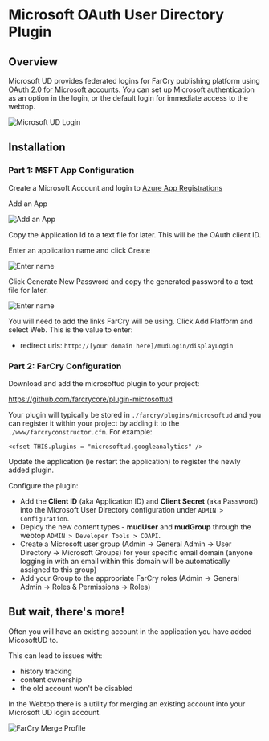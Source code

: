 # Microsoft OAuth User Directory Plugin

## Overview

Microsoft UD provides federated logins for FarCry publishing platform using [OAuth 2.0 for Microsoft accounts]. You can set up Microsoft authentication as an option in the login, or the default login for immediate access to the webtop.

![Microsoft UD Login](docs/microsoftud-login.png)

## Installation

### Part 1: MSFT App Configuration

Create a Microsoft Account and login to [Azure App Registrations](https://aka.ms/appregistrations)



Add an App

![Add an App](docs/api_createproject.png)

Copy the Application Id to a text file for later. This will be the OAuth client
ID.

Enter an application name and click Create

![Enter name](docs/api_appname.png)

Click Generate New Password and copy the generated password to a text file for
later.

![Enter name](docs/api_generatepassword.png)

You will need to add the links FarCry will be using. Click Add Platform and
select Web. This is the value to enter:

- redirect uris: `http://[your domain here]/mudLogin/displayLogin`

### Part 2: FarCry Configuration

Download and add the microsoftud plugin to your project:

<https://github.com/farcrycore/plugin-microsoftud>

Your plugin will typically be stored in `./farcry/plugins/microsoftud` and you can register it within your project by adding it to the `./www/farcryconstructor.cfm`. For example:

```
<cfset THIS.plugins = "microsoftud,googleanalytics" /> 
```

Update the application (ie restart the application) to register the newly added plugin.

Configure the plugin:

- Add the **Client ID** (aka Application ID) and **Client Secret** (aka Password) into the Microsoft User Directory configuration under `ADMIN > Configuration`.
- Deploy the new content types - **mudUser** and **mudGroup** through the webtop `ADMIN > Developer Tools > COAPI`. 
- Create a Microsoft user group (Admin -> General Admin -> User Directory -> Microsoft Groups) for your specific email domain (anyone logging in with an email within this domain will be automatically assigned to this group)
- Add your Group to the appropriate FarCry roles (Admin -> General Admin -> Roles & Permissions -> Roles)

## But wait, there's more!

Often you will have an existing account in the application you have added MicosoftUD to. 

This can lead to issues with:
- history tracking
- content ownership
- the old account won't be disabled

In the Webtop there is a utility for merging an existing account into your Microsoft UD login account.

![FarCry Merge Profile](docs/farcry_merge.png)

[OAuth 2.0 for Microsoft accounts]: https://developer.microsoft.com/en-us/graph/docs/concepts/auth_v2_user
[Application Registration Portal]: https://apps.dev.microsoft.com/
